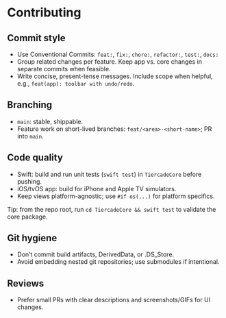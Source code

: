 # Contributing

## Commit style
- Use Conventional Commits: `feat:`, `fix:`, `chore:`, `refactor:`, `test:`, `docs:`
- Group related changes per feature. Keep app vs. core changes in separate commits when feasible.
- Write concise, present-tense messages. Include scope when helpful, e.g., `feat(app): toolbar with undo/redo`.

## Branching
- `main`: stable, shippable.
- Feature work on short-lived branches: `feat/<area>-<short-name>`; PR into `main`.

## Code quality
- Swift: build and run unit tests (`swift test`) in `TiercadeCore` before pushing.
- iOS/tvOS app: build for iPhone and Apple TV simulators.
- Keep views platform-agnostic; use `#if os(...)` for platform specifics.

Tip: from the repo root, run `cd TiercadeCore && swift test` to validate the core package.

## Git hygiene
- Don’t commit build artifacts, DerivedData, or .DS_Store.
- Avoid embedding nested git repositories; use submodules if intentional.

## Reviews
- Prefer small PRs with clear descriptions and screenshots/GIFs for UI changes.
